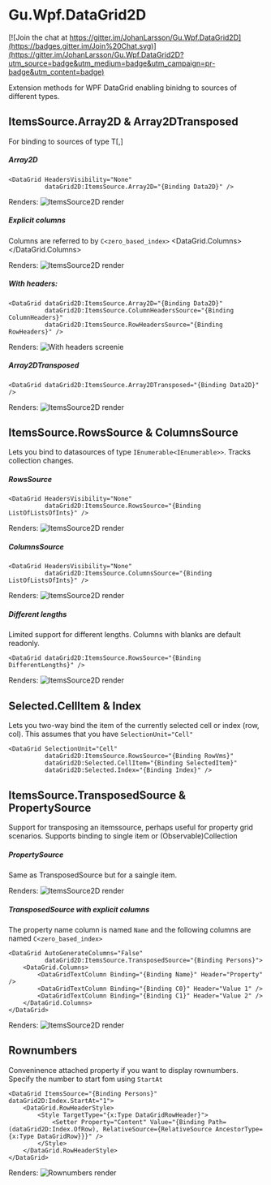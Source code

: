# Gu.Wpf.DataGrid2D

[![Join the chat at https://gitter.im/JohanLarsson/Gu.Wpf.DataGrid2D](https://badges.gitter.im/Join%20Chat.svg)](https://gitter.im/JohanLarsson/Gu.Wpf.DataGrid2D?utm_source=badge&utm_medium=badge&utm_campaign=pr-badge&utm_content=badge)

Extension methods for WPF DataGrid enabling binidng to sources of different types.

## ItemsSource.Array2D & Array2DTransposed
For binding to sources of type T[,]

##### Array2D
    <DataGrid HeadersVisibility="None"
              dataGrid2D:ItemsSource.Array2D="{Binding Data2D}" />

Renders:
![ItemsSource2D render](http://i.imgur.com/00325df.png)

##### Explicit columns
Columns are referred to by `C<zero_based_index>`
<DataGrid AutoGenerateColumns="False"
          dataGrid2D:ItemsSource.Array2DTransposed="{Binding Data2D}">
    <DataGrid.Columns>
        <DataGridTextColumn Binding="{Binding C0}" Header="Col 1" />
        <DataGridTextColumn Binding="{Binding C1}" Header="Col 2" />
        <DataGridTextColumn Binding="{Binding C2}" Header="Col 3" />
    </DataGrid.Columns>
</DataGrid>

Renders:
![ItemsSource2D render](http://i.imgur.com/IHvEI0c.png)

##### With headers:
```
<DataGrid dataGrid2D:ItemsSource.Array2D="{Binding Data2D}"
          dataGrid2D:ItemsSource.ColumnHeadersSource="{Binding ColumnHeaders}"
          dataGrid2D:ItemsSource.RowHeadersSource="{Binding RowHeaders}" />
```
Renders:
![With headers screenie](http://i.imgur.com/GtEOW5G.png)

##### Array2DTransposed
```
<DataGrid dataGrid2D:ItemsSource.Array2DTransposed="{Binding Data2D}" />
```
Renders:
![ItemsSource2D render](http://i.imgur.com/N6BJqIR.png)

## ItemsSource.RowsSource & ColumnsSource
Lets you bind to datasources of type `IEnumerable<IEnumerable>>`.
Tracks collection changes.

##### RowsSource
```
<DataGrid HeadersVisibility="None"
          dataGrid2D:ItemsSource.RowsSource="{Binding ListOfListsOfInts}" />
```

Renders:
![ItemsSource2D render](http://i.imgur.com/00325df.png)

##### ColumnsSource
```
<DataGrid HeadersVisibility="None"
          dataGrid2D:ItemsSource.ColumnsSource="{Binding ListOfListsOfInts}" />
```
Renders:
![ItemsSource2D render](http://i.imgur.com/N6BJqIR.png)

##### Different lengths
Limited support for different lengths. Columns with blanks are default readonly.

```
<DataGrid dataGrid2D:ItemsSource.RowsSource="{Binding DifferentLengths}" />
```

Renders:
![ItemsSource2D render](http://i.imgur.com/PPlT750.png)

## Selected.CellItem & Index
Lets you two-way bind the item of the currently selected cell or index (row, col).
This assumes that you have `SelectionUnit="Cell"` 
```
<DataGrid SelectionUnit="Cell"
          dataGrid2D:ItemsSource.RowsSource="{Binding RowVms}"
          dataGrid2D:Selected.CellItem="{Binding SelectedItem}"
          dataGrid2D:Selected.Index="{Binding Index}" />
``` 

## ItemsSource.TransposedSource & PropertySource
Support for transposing an itemssource, perhaps useful for property grid scenarios. Supports binding to single item or (Observable)Collection

##### PropertySource
Same as TransposedSource but for a saingle item.

<DataGrid dataGrid2D:ItemsSource.PropertySource="{Binding Person}">

Renders:
![ItemsSource2D render](http://i.imgur.com/sn8VNKG.png)

##### TransposedSource with explicit columns
The property name column is named `Name` and the following columns are named `C<zero_based_index>`
```
<DataGrid AutoGenerateColumns="False" 
          dataGrid2D:ItemsSource.TransposedSource="{Binding Persons}">
    <DataGrid.Columns>
        <DataGridTextColumn Binding="{Binding Name}" Header="Property" />
        <DataGridTextColumn Binding="{Binding C0}" Header="Value 1" />
        <DataGridTextColumn Binding="{Binding C1}" Header="Value 2" />
    </DataGrid.Columns>
</DataGrid>
```

Renders:
![ItemsSource2D render](http://i.imgur.com/ftkeyDu.png)

## Rownumbers
Conveninence attached property if you want to display rownumbers.
Specify the number to start fom using `StartAt` 
```
<DataGrid ItemsSource="{Binding Persons}" dataGrid2D:Index.StartAt="1">
    <DataGrid.RowHeaderStyle>
        <Style TargetType="{x:Type DataGridRowHeader}">
            <Setter Property="Content" Value="{Binding Path=(dataGrid2D:Index.OfRow), RelativeSource={RelativeSource AncestorType={x:Type DataGridRow}}}" />
        </Style>
    </DataGrid.RowHeaderStyle>
</DataGrid>
```
Renders:
![Rownumbers render](http://i.imgur.com/VkDap9E.png)
